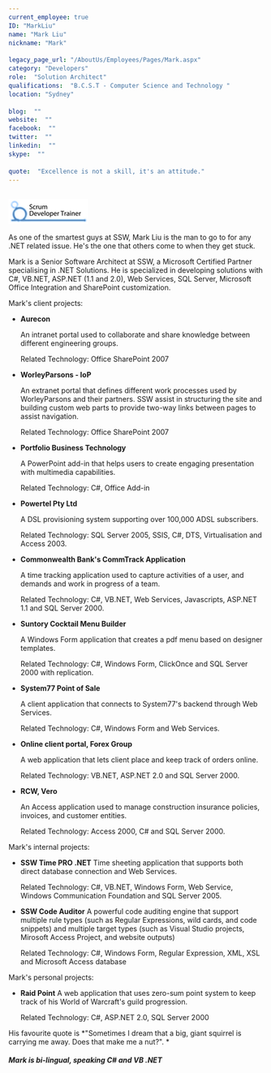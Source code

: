 ```yaml
---
current_employee: true
ID: "MarkLiu"
name: "Mark Liu"
nickname: "Mark"

legacy_page_url: "/AboutUs/Employees/Pages/Mark.aspx"
category: "Developers"
role:  "Solution Architect"
qualifications:  "B.C.S.T - Computer Science and Technology "
location: "Sydney"

blog:  ""
website:  ""
facebook:  ""
twitter:  ""
linkedin:  ""
skype:  ""

quote:  "Excellence is not a skill, it's an attitude."
---
```



  

## 
![](./Images/Bio/scrumtrainer.png) 
 

As one of the smartest guys at SSW, Mark Liu is the man to go to for any .NET related issue. He's the one that others come to when they get stuck.  

 Mark is a Senior Software Architect at SSW, a Microsoft Certified Partner specialising in .NET Solutions. He is specialized in developing solutions with C#, VB.NET, ASP.NET (1.1 and 2.0), Web Services, SQL Server, Microsoft Office Integration and SharePoint customization.

Mark's client projects:

*   **Aurecon**   

    An intranet portal used to collaborate and share knowledge between different engineering groups.  

    Related Technology: Office SharePoint 2007  
*   ****WorleyParsons - IoP****   

    An extranet portal that defines different work processes used by WorleyParsons and their partners. SSW assist in structuring the site and building custom web parts to provide two-way links between pages to assist navigation.  

    Related Technology: Office SharePoint 2007 
*   **Portfolio Business Technology**   

    A PowerPoint add-in that helps users to create engaging presentation with multimedia capabilities.  

    Related Technology: C#, Office Add-in 
*   **Powertel Pty Ltd**   

    A DSL provisioning system supporting over 100,000 ADSL subscribers.  

    Related Technology: SQL Server 2005, SSIS, C#, DTS, Virtualisation and Access 2003. 
*   **Commonwealth Bank's CommTrack Application**   

    A time tracking application used to capture activities of a user, and demands and work in progress of a team.  

    Related Technology: C#, VB.NET, Web Services, Javascripts, ASP.NET 1.1 and SQL Server 2000. 
*   **Suntory Cocktail Menu Builder**   

    A Windows Form application that creates a pdf menu based on designer templates.  

    Related Technology: C#, Windows Form, ClickOnce and SQL Server 2000 with replication. 
*   **System77 Point of Sale**   

    A client application that connects to System77's backend through Web Services.  

    Related Technology: C#, Windows Form and Web Services. 
*   **Online client portal, Forex Group**   

    A web application that lets client place and keep track of orders online.  

    Related Technology: VB.NET, ASP.NET 2.0 and SQL Server 2000. 
*   **RCW, Vero**   

    An Access application used to manage construction insurance policies, invoices, and customer entities.  

    Related Technology: Access 2000, C# and SQL Server 2000. 


Mark's internal projects:

*   **SSW Time PRO .NET** Time sheeting application that supports both direct database connection and Web Services.  

    Related Technology: C#, VB.NET, Windows Form, Web Service, Windows Communication Foundation and SQL Server 2005. 
*   **SSW Code Auditor** A powerful code auditing engine that support multiple rule types (such as Regular Expressions, wild cards, and code snippets) and multiple target types (such as Visual Studio projects, Mirosoft Access Project, and website outputs)  

    Related Technology: C#, Windows Form, Regular Expression, XML, XSL and Microsoft Access database 


Mark's personal projects:

*   **Raid Point** A web application that uses zero-sum point system to keep track of his World of Warcraft's guild progression.  

    Related Technology: C#, ASP.NET 2.0, SQL Server 2000 


His favourite quote is *"Sometimes I dream that a big, giant squirrel is carrying me away. Does that make me a nut?". *

##### Mark is bi-lingual, speaking C# and VB .NET
